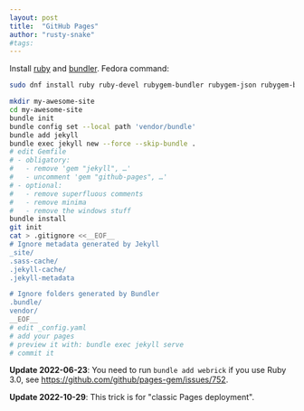 ```yaml
---
layout: post
title:  "GitHub Pages"
author: "rusty-snake"
#tags:
---
```


Install [ruby](https://www.ruby-lang.org/) and [bundler](https://bundler.io/). Fedora command:

~~~ bash
sudo dnf install ruby ruby-devel rubygem-bundler rubygem-json rubygem-bigdecimal
~~~

~~~ bash
mkdir my-awesome-site
cd my-awesome-site
bundle init
bundle config set --local path 'vendor/bundle'
bundle add jekyll
bundle exec jekyll new --force --skip-bundle .
# edit Gemfile
# - obligatory:
#   - remove 'gem "jekyll", …'
#   - uncomment 'gem "github-pages", …'
# - optional:
#   - remove superfluous comments
#   - remove minima
#   - remove the windows stuff
bundle install
git init
cat > .gitignore <<__EOF__
# Ignore metadata generated by Jekyll
_site/
.sass-cache/
.jekyll-cache/
.jekyll-metadata

# Ignore folders generated by Bundler
.bundle/
vendor/
__EOF__
# edit _config.yaml
# add your pages
# preview it with: bundle exec jekyll serve
# commit it
~~~

**Update 2022-06-23**: You need to run `bundle add webrick` if you use Ruby 3.0, see <https://github.com/github/pages-gem/issues/752>.

**Update 2022-10-29**: This trick is for "classic Pages deployment".
